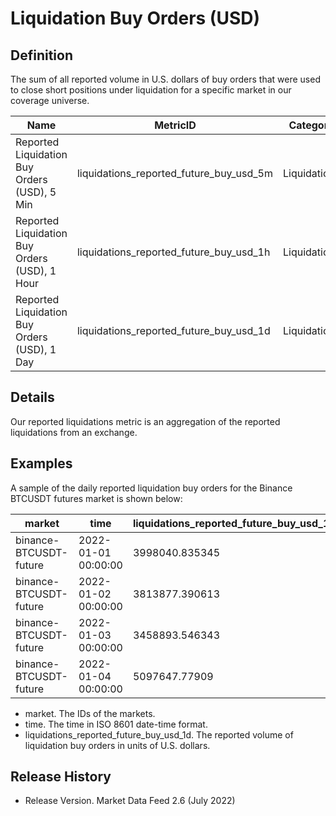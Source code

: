 # Liquidation Buy Orders (USD)

## Definition

The sum of all reported volume in U.S. dollars of buy orders that were used to close short positions under liquidation for a specific market in our coverage universe.

| Name                                          | MetricID                                     | Category     | Subcategory | Type | Unit | Interval |
| --------------------------------------------- | -------------------------------------------- | ------------ | ----------- | ---- | ---- | -------- |
| Reported Liquidation Buy Orders (USD), 5 Min  | liquidations\_reported\_future\_buy\_usd\_5m | Liquidations | Futures     | Sum  | USD  | 5m       |
| Reported Liquidation Buy Orders (USD), 1 Hour | liquidations\_reported\_future\_buy\_usd\_1h | Liquidations | Futures     | Sum  | USD  | 1h       |
| Reported Liquidation Buy Orders (USD), 1 Day  | liquidations\_reported\_future\_buy\_usd\_1d | Liquidations | Futures     | Sum  | USD  | 1d       |

## Details

Our reported liquidations metric is an aggregation of the reported liquidations from an exchange.

## Examples

A sample of the daily reported liquidation buy orders for the Binance BTCUSDT futures market is shown below:

| market                 | time                | liquidations\_reported\_future\_buy\_usd\_1d |
| ---------------------- | ------------------- | -------------------------------------------- |
| binance-BTCUSDT-future | 2022-01-01 00:00:00 | 3998040.835345                               |
| binance-BTCUSDT-future | 2022-01-02 00:00:00 | 3813877.390613                               |
| binance-BTCUSDT-future | 2022-01-03 00:00:00 | 3458893.546343                               |
| binance-BTCUSDT-future | 2022-01-04 00:00:00 | 5097647.77909                                |

* market. The IDs of the markets.
* time. The time in ISO 8601 date-time format.
* liquidations\_reported\_future\_buy\_usd\_1d. The reported volume of liquidation buy orders in units of U.S. dollars.

## Release History

* Release Version. Market Data Feed 2.6 (July 2022)&#x20;

